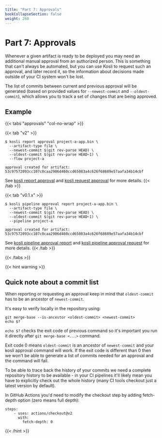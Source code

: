 ```yaml
---
title: "Part 7: Approvals"
bookCollapseSection: false
weight: 260
---
```

# Part 7: Approvals

Whenever a given artifact is ready to be deployed you may need an additional manual approval from an authorized person. This is something that can't always be automated, but you can use Kosli to request such an approval, and later record it, so the information about decisions made outside of your CI system won't be lost.

The list of commits between current and previous approval will be generated (based on provided values for `--newest-commit` and `--oldest-commit`), which allows you to track a set of changes that are being approved.

## Example


{{< tabs "approvals" "col-no-wrap" >}}

{{< tab "v2" >}}
```
$ kosli report approval project-a-app.bin \
  --artifact-type file \
  --newest-commit $(git rev-parse HEAD) \
  --oldest-commit $(git rev-parse HEAD~1) \
  --flow project-a 
  
approval created for artifact: 53c97572093cc107c0caa2906d460ccd65083a4c626f68689e57aafa34b14cbf
```

See [kosli report approval](/client_reference/kosli_report_approval/) and [kosli request approval](/client_reference/kosli_request_approval/) for more details. 
{{< /tab >}}

{{< tab "v0.1.x" >}}
```
$ kosli pipeline approval report project-a-app.bin \
  --artifact-type file \
  --newest-commit $(git rev-parse HEAD) \
  --oldest-commit $(git rev-parse HEAD~1) \
  --pipeline project-a 
  
approval created for artifact: 53c97572093cc107c0caa2906d460ccd65083a4c626f68689e57aafa34b14cbf
```

See [kosli pipeline approval report](/legacy_ref/v0.1.36/kosli_pipeline_approval_report/) and [kosli pipeline approval request](/legacy_ref/v0.1.36/kosli_pipeline_approval_request/) for more details. 
{{< /tab >}}

{{< /tabs >}}

{{< hint warning >}}

## Quick note about a commit list

When reporting or requesting an approval keep in mind that `oldest-commit` has to be an ancestor of `newest-commit`. 

It's easy to verify locally in the repository using:
```shell {.command}
git merge-base --is-ancestor <oldest-commit> <newest-commit>
echo $?
```

`echo $?` checks the exit code of previous command so it's important you run it directly after `git merge-base <...>` command.  

Exit code 0 means `oldest-commit` is an ancestor of `newest-commit` and your kosli approval command will work. If the exit code is different than 0 then we won't be able to generate a list of commits needed for an approval and the command will fail.

To be able to trace back the history of your commits we need a complete repository history to be available - in your CI pipelines it'll likely mean you have to explicitly check out the whole history (many CI tools checkout just a latest version by default).

In GitHub Actions you'd need to modify the checkout step by adding fetch-depth option (zero means full depth):

```
steps:
    - uses: actions/checkout@v2
      with:
        fetch-depth: 0
```

{{< /hint >}}
